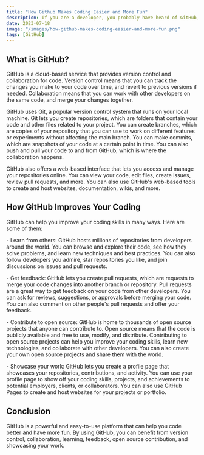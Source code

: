 ```yaml
---
title: "How Github Makes Coding Easier and More Fun"
description: If you are a developer, you probably have heard of GitHub, the world's leading platform for hosting and collaborating on code. GitHub is more than just a place to store your code online. It is also a powerful tool that can help you improve your coding skills, work on projects with others, and contribute to open source software. In this blog post, we will explore some of the features and benefits of using GitHub for your coding projects.
date: 2023-07-18
image: "/images/how-github-makes-coding-easier-and-more-fun.png"
tags: [GitHub]
---
```


## What is GitHub?

GitHub is a cloud-based service that provides version control and collaboration for code. Version control means that you can track the changes you make to your code over time, and revert to previous versions if needed. Collaboration means that you can work with other developers on the same code, and merge your changes together. 

GitHub uses Git, a popular version control system that runs on your local machine. Git lets you create repositories, which are folders that contain your code and other files related to your project. You can create branches, which are copies of your repository that you can use to work on different features or experiments without affecting the main branch. You can make commits, which are snapshots of your code at a certain point in time. You can also push and pull your code to and from GitHub, which is where the collaboration happens. 

GitHub also offers a web-based interface that lets you access and manage your repositories online. You can view your code, edit files, create issues, review pull requests, and more. You can also use GitHub's web-based tools to create and host websites, documentation, wikis, and more. 

## How GitHub Improves Your Coding 

GitHub can help you improve your coding skills in many ways. Here are some of them: 

\- Learn from others: GitHub hosts millions of repositories from developers around the world. You can browse and explore their code, see how they solve problems, and learn new techniques and best practices. You can also follow developers you admire, star repositories you like, and join discussions on issues and pull requests.

\- Get feedback: GitHub lets you create pull requests, which are requests to merge your code changes into another branch or repository. Pull requests are a great way to get feedback on your code from other developers. You can ask for reviews, suggestions, or approvals before merging your code. You can also comment on other people's pull requests and offer your feedback.

\- Contribute to open source: GitHub is home to thousands of open source projects that anyone can contribute to. Open source means that the code is publicly available and free to use, modify, and distribute. Contributing to open source projects can help you improve your coding skills, learn new technologies, and collaborate with other developers. You can also create your own open source projects and share them with the world.

\- Showcase your work: GitHub lets you create a profile page that showcases your repositories, contributions, and activity. You can use your profile page to show off your coding skills, projects, and achievements to potential employers, clients, or collaborators. You can also use GitHub Pages to create and host websites for your projects or portfolio. 

## Conclusion 

GitHub is a powerful and easy-to-use platform that can help you code better and have more fun. By using GitHub, you can benefit from version control, collaboration, learning, feedback, open source contribution, and showcasing your work.